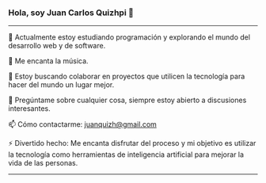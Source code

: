 ### Hola, soy Juan Carlos Quizhpi  👋

---

🔭 Actualmente estoy estudiando programación y explorando el mundo del desarrollo web y de software.

🌱 Me encanta la música.

👯 Estoy buscando colaborar en proyectos que utilicen la tecnología para hacer del mundo un lugar mejor.

💬 Pregúntame sobre cualquier cosa, siempre estoy abierto a discusiones interesantes.

📫 Cómo contactarme: [juanquizh@gmail.com](mailto:juanquizh@gmail.com)


⚡ Divertido hecho: Me encanta disfrutar del proceso y mi objetivo es utilizar la tecnología como herramientas de inteligencia artificial para mejorar la vida de las personas.

---







